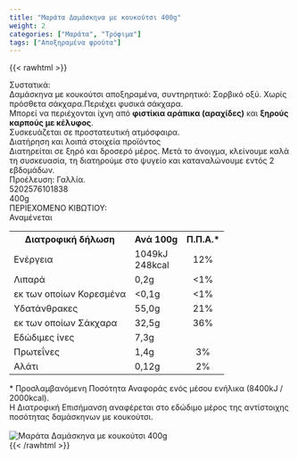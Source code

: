 ```yaml
---
title: "Μαράτα Δαμάσκηνα με κουκούτσι 400g"
weight: 2
categories: ["Μαράτα", "Τρόφιμα"]
tags: ["Αποξηραμένα φρούτα"]
---
```

{{< rawhtml >}}

<div class="sload245"><div class="product"><div id="sistatika">Συστατικά:</div><div class="alltext">Δαμάσκηνα με κουκούτσι αποξηραμένα, συντηρητικό: Σορβικό οξύ. Χωρίς πρόσθετα σάκχαρα.Περιέχει φυσικά σάκχαρα.<br>Μπορεί να περιέχονται ίχνη από <b>φιστίκια αράπικα (αραχίδες)</b> και <b>ξηρούς καρπούς με κέλυφος</b>.<br>Συσκευάζεται σε προστατευτική ατμόσφαιρα.</div><div id="loipa">Διατήρηση και λοιπά στοιχεία προϊόντος</div><div class="alltext">Διατηρείται σε ξηρό και δροσερό μέρος. Μετά το άνοιγμα, κλείνουμε καλά τη συσκευασία, τη διατηρούμε στο ψυγείο και καταναλώνουμε εντός 2 εβδομάδων.<br>Προέλευση: Γαλλία.</div><div id="barcode"><div id="barimage1"></div><span id="bartext">5202576101838</span></div><div id="varos"><div id="varosimage1"></div><span id="varostext">400g</span></div><div id="kivotio">ΠΕΡΙΕΧΟΜΕΝΟ ΚΙΒΩΤΙΟΥ:<br>Αναμένεται</div><div class="tabout"><table id="diatable"><tbody><tr><th>Διατροφική δήλωση</th><th>Ανά 100g</th><th>Π.Π.Α.*</th></tr><tr><td class="texr2">Ενέργεια</td><td class="texr">1049kJ<br>248kcal</td><td class="texr" style="text-align:center">12%</td></tr><tr><td class="texr2">Λιπαρά</td><td class="texr">0,2g</td><td class="texr" style="text-align:center">&lt;1%</td></tr><tr><td class="gray">εκ των οποίων Κορεσµένα</td><td class="gray2">&lt;0,1g</td><td class="gray2" style="text-align:center">&lt;1%</td></tr><tr><td class="texr2">Yδατάνθρακες</td><td class="texr">55,0g</td><td class="texr" style="text-align:center">21%</td></tr><tr><td class="gray">εκ των οποίων Σάκχαρα</td><td class="gray2">32,5g</td><td class="gray2" style="text-align:center">36%</td></tr><tr><td class="texr2">Eδώδιμες ίνες</td><td class="texr">7,3g</td><td class="texr" style="text-align:center"></td></tr><tr><td class="texr2">Πρωτεΐνες</td><td class="texr">1,4g</td><td class="texr" style="text-align:center">3%</td></tr><tr><td class="texr2">Αλάτι</td><td class="texr">0,12g</td><td class="texr" style="text-align:center">2%</td></tr></tbody></table></div><div class="alltext">* Προσλαμβανόμενη Ποσότητα Αναφοράς ενός μέσου ενήλικα (8400kJ / 2000kcal).<br>Η Διατροφική Επισήμανση αναφέρεται στο εδώδιμο μέρος της αντίστοιχης ποσότητας δαμάσκηνων με κουκούτσι.</div><br><div class="pimg"><img alt="Μαράτα Δαμάσκηνα με κουκούτσι 400g" title="Μαράτα Δαμάσκηνα με κουκούτσι 400g" src="/media/images/marata-damaskhna-me-koukoutsi-400g.jpg"></div></div></div>
{{< /rawhtml >}}


